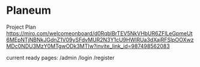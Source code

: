 # Planeum
Project Plan 
https://miro.com/welcomeonboard/d0RqblBrTEV5NkVHbUR6ZFlLeGpmeUt6MEpNTjNBNkJGdnZ1V09ySFdvMUR2N3Y1cU9HWlRUa3dXajRFSlpOOXwzMDc0NDU3MzY0MTgwODk3MTIw?invite_link_id=987498562083

current ready pages:
/admin
/login
/register

